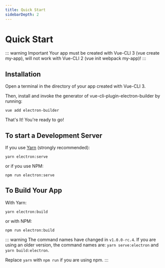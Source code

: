 ```yaml
---
title: Quick Start
sidebarDepth: 2
---
```


# Quick Start

::: warning Important
Your app must be created with Vue-CLI 3 (vue create my-app), will not work with Vue-CLI 2 (vue init webpack my-app)!
:::

## Installation

Open a terminal in the directory of your app created with Vue-CLI 3.

Then, install and invoke the generator of vue-cli-plugin-electron-builder by running:

`vue add electron-builder`

That's It! You're ready to go!

## To start a Development Server

If you use [Yarn](https://yarnpkg.com/en/) (strongly recommended):

`yarn electron:serve`

or if you use NPM:

`npm run electron:serve`

## To Build Your App

With Yarn:

`yarn electron:build`

or with NPM:

`npm run electron:build`

::: warning
The command names have changed in `v1.0.0-rc.4`. If you are using an older version, the command names are:
`yarn serve:electron`
and
`yarn build:electron`.

Replace `yarn` with `npm run` if you are using npm.
:::
